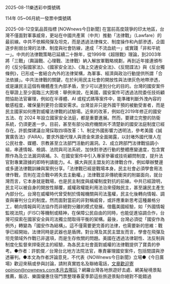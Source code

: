 
2025-08-11樂透彩中獎號碼

                                
114年 05~06月統一發票中獎號碼
                             
2025-08-12空氣品質指標
                              [NOWnews今日新聞] 在當前高度競爭的印太地區，台灣不僅面對軍事威脅，更站在中國共產黨（中共）推動「法律戰」（Lawfare）的最前線。中共不依賴飛彈及坦克，而是透過法律條文、制度操作和內部滲透，企圖逐步削弱台灣的法律、制度與社會防線，達成「不流血統一」或實踐「非和平統一」。中共的法律戰策略已延續二十餘年，從1999年《超限戰》理論，到2003年將「三戰」（輿論戰、心理戰、法律戰）納入解放軍戰略規劃，再到近年接連頒布的《反分裂國家法》、《國家安全法》、《海上交通安全法》、《反間諜法》與《反台獨條例》，已形成一套結合內外的法律架構，為軍事、經濟與政治行動提供所謂「合法依據」。中共法律戰的關鍵，在於利用民主社會的開放性與法律灰色地帶滲透，或是讓民主這個有機體產生內部矛盾，至少可以達到分化的目的。台灣的國安案件在舉證上至少面臨三大困境：舉例來說，在美國，國安案件可透過法院委任技術顧問協助法官審理，例如在半導體、AI 或程式碼等案件中，能準確判斷外洩內容的敏感程度，確保量刑更符合國安需求。台灣並非只是外國干預的被動受害者，而是民主國家如何應對威權法律戰的試驗場。近來的改革，例如在2019年修正的國安五法、在 2024 年設立國家安全法庭，都是重要進展。然而，要建立完整的防衛系統，仍須更進一步。目前，甚至有部分政府機關尚不清楚新的國安法庭制度已經存在。許凱傑建議台灣採取四項改革：1、制定外國影響力透明法，參考美國《誠實廣告法》(FARA)，要求外國代理人與資金來源全面揭露，以封堵外國代理人在公民社會、媒體、宗教甚至立法部門活動的漏洞。2、成立跨部門法律戰協調小組，串連情報、檢調、法院與司法系統，加快對滲透行動的整體應變速度，包含實際作為及立法漏洞填補。3、在國安案件中引入專家參審或技術顧問制度，提升法官對專業證據的即時判讀能力。4、擴大與民主盟友的法律戰合作，例如舉辦雙邊或多邊法律戰訓練與案例分享。「法律戰已經是戰場本身。民主社會必須學會用法律作戰，否則在混合戰中將失去主動權。」法律戰並非傳統衝突的附屬面向，就台灣而言，它本身就是戰場，也是民主制度與威權制度對抗的前線。中共已經證明，民主可以被自身的開放性顛覆，威權政權能利用法治來侵蝕民主，甚至讓民主產生內部分化。台灣在威權時代曾受制於情報機關與司法濫權，民主化後轉向情報、調查與審判分立的制度。然而面對當前的非對稱威脅，或許應重新思考這種嚴格分工，朝向情報與司法協作而非絕對分離的模式發展。借鑑美國經驗，如「外國情報監視法院」(FISC)等機制或精神，在保障公民自由的同時，也能促進協調合作，台灣可探索在國家安全與司法獨立間取得平衡的架構。最後，台灣必須從「國安作為例外」轉變為「國安作為結構」。這不僅需要更完善的法律，也需要新的思維：戰爭已經開始，法律同時是武器也是盾牌。對台灣及其民主盟友而言，學會在飛彈及坦克領域外作戰已非選項，而是生存攸關的問題。美國在透過法律韌性、法反制與制度化監督來捍衛民主的經驗，為各民主社會面對威權的法律戰提供了寶貴的參考。●作者：許凱傑／台灣台北地方法院法官，專責審理國安案件，包括間諜與滲透審判。●本文為作者評論意見，不代表《NOWnews今日新聞》立場●《今日廣場》歡迎來稿或參與討論，請附真實姓名及聯絡電話，文章歡迎寄opinion@nownews.com本月去哪玩？網羅台灣各地旅遊好去處、網美秘境景點推薦，飯店、樂園優惠住宿門票整理春夏季節這些旅遊景點你絕對不能錯過